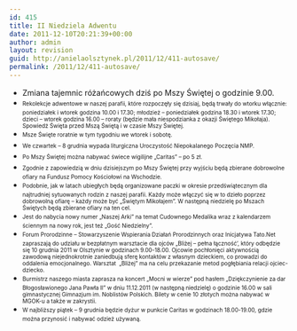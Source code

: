 ```yaml
---
id: 415
title: II Niedziela Adwentu
date: 2011-12-10T20:21:39+00:00
author: admin
layout: revision
guid: http://anielaolsztynek.pl/2011/12/411-autosave/
permalink: /2011/12/411-autosave/
---
```

  * <span style="line-height: 19px;">Zmiana tajemnic różańcowych dziś po Mszy Świętej o godzinie 9.00.</span></span>
  * <span style="font-size: x-small;"><span style="line-height: 19px;">Rekolekcje adwentowe w naszej parafii, które rozpoczęły się dzisiaj, będą trwały do wtorku włącznie: poniedziałek i wtorek godzina 10.00 i 17.30; młodzież &#8211; poniedziałek godzina 18.30 i wtorek 17.30; dzieci &#8211; wtorek godzina 16.00 &#8211; roraty (będzie mała niespodzianka z okazji Świętego Mikołaja). Spowiedź Święta przed Mszą Świętą i w czasie Mszy Świętej.</span></span>
  * <span style="font-size: x-small;"><span style="line-height: 19px;">Msze Święte roratnie w tym tygodniu we wtorek i sobotę.</span></span>
  * <span style="font-size: x-small;"><span style="line-height: 19px;">We czwartek &#8211; 8 grudnia wypada liturgiczna Uroczystość Niepokalanego Poczęcia NMP.</span></span>
  * <span style="font-size: x-small;"><span style="line-height: 19px;">Po Mszy Świętej można nabywać świece wigilijne &#8222;Caritas&#8221; &#8211; po 5 zł.</span></span>
  * <span style="font-size: x-small;"><span style="line-height: 19px;">Zgodnie z zapowiedzią w dniu dzisiejszym po Mszy Świętej przy wyjściu będą zbierane dobrowolne ofiary na Fundusz Pomocy Kościołowi na Wschodzie.</span></span>
  * <span style="font-size: x-small;"><span style="line-height: 19px;">Podobnie, jak w latach ubiegłych będą organizowane paczki w okresie przedświątecznym dla najtrudniej sytuowanych rodzin z naszej parafii. Każdy może włączyć się w to dzieło poprzez dobrowolną ofiarę &#8211; każdy może być &#8222;Świętym Mikołajem&#8221;. W następną niedzielę po Mszach Świętych będą zbierane ofiary na ten cel.</span></span>
  * <span style="font-size: x-small;"><span style="line-height: 19px;">Jest do nabycia nowy numer &#8222;Naszej Arki&#8221; na temat Cudownego Medalika wraz z kalendarzem ściennym na nowy rok, jest też &#8222;Gość Niedzielny&#8221;.</span></span>
  * <span style="font-size: x-small;"><span style="line-height: 19px;">Forum Prorodzinne &#8211; Stowarzyszenie Wspierania Działań Prorodzinnych oraz Inicjatywa Tato.Net zapraszają do udziału w bezpłatnym warsztacie dla ojców &#8222;Bliżej &#8211; pełna łączność’, który odbędzie się 10 grudnia 2011 w Olsztynie w godzinach 9.00-18.00. Ojcowie pochłonięci aktywnością zawodową niejednokrotnie zaniedbują sferę kontaktów z własnym dzieckiem, co prowadzi do oddalenia emocjonalnego. Warsztat  &#8222;Bliżej&#8221; ma na celu przekazanie metod pogłębiania relacji ojciec-dziecko.</span></span>
  * <span style="font-size: x-small;"><span style="line-height: 19px;">Burmistrz naszego miasta zaprasza na koncert &#8222;Mocni w wierze&#8221; pod hasłem &#8222;Dziękczynienie za dar Błogosławionego Jana Pawła II&#8221; w dniu 11.12.2011 (w następną niedzielę) o godzinie 16.00 w sali gimnastycznej Gimnazjum im. Noblistów Polskich. Bilety w cenie 10 złotych można nabywać w MGOK-u a także w zakrystii.</span></span>
  * <span style="font-size: x-small;"><span style="line-height: 19px;">W najbliższy piątek &#8211; 9 grudnia będzie dyżur w punkcie Caritas w godzinach 18.00-19.00, gdzie można przynosić i nabywać odzież używaną.</span></span>